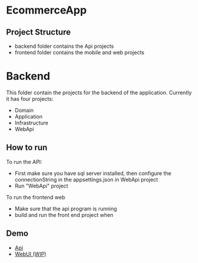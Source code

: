 # EcommerceApp

## Project Structure
* backend folder contains the Api projects
* frontend folder contains the mobile and web projects 

# Backend
This folder contain the projects for the backend of the application. 
Currently it has four projects:
* Domain
* Application
* Infrastructure
* WebApi

## How to run
To run the API:
- First make sure you have sql server installed, then configure the connectionString in the appsettings.json in WebApi project
- Run "WebApi" project

To run the frontend web
- Make sure that the api program is running
- build and run the front end project when 

## Demo
* [Api](https://ecommerceapiservice.azurewebsites.net/swagger/index.html)
* [WebUI (WIP)](https://ecommercewebui.azurewebsites.net/)
